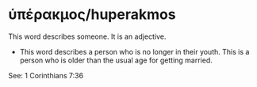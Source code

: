 # ὑπέρακμος/huperakmos
This word describes someone. It is an adjective.
* This word describes a person who is no longer in their youth. This is a person who is older than the usual age for getting married.

See: 1 Corinthians 7:36
